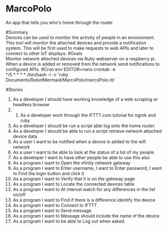 # MarcoPolo
An app that tells you who's home through the router

#Summary  
Devices can be used to monitor the activity of people in an environment. This tool will monitor the attached devices and provide a notification system. This will be first used to make requests to web APIs and later to connect to other IoT displays.
#Goals  
Monitor network attached devices via Ruby webserver on a raspberry pi. When a device is added or removed from the network send notifications to configured APIs.
#Cron
env EDITOR=nano crontab -e  
*/5 * * * * /bin/bash -l -c 'ruby Documents/RobotMermaid/MarcoPolo/marcoPolo.rb'

#Stories  
1. As a developer I should have working knowledge of a web scraping or headless browser  
2. 1. As a developer work through the IFTTT.com tutorial for ngrok and ruby  
1. As a developer I should be run a script able log onto the home router.  
1. As a developer I should be able to run a script retrieve network attached device data  
1. As a user I want to be notified when a device is added to the wifi network  
1. As a user I want to be able to look at the status of a list of my people  
1. As a developer I want to have other people be able to use this also  
1. As a program I want to Open the xfinity network gateway  
1. As a program I want to Enter username, I want to Enter password, I want to Find the login button and click it  
1. As a program I want to Verify that it is on the gateway page  
1. As a program I want to Locate the connected devices table  
1. As a program I want to At interval watch for any differences in the list on/off  
1. As a program I want to Find if there is a difference identify the device  
1. As a program I want to Connect to IFTTT  
1. As a program I want to Send message  
1. As a program I want to Message should include the name of the device  
1. As a program I want to be able to Log out when asked  
